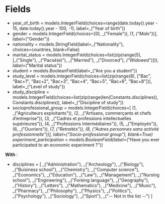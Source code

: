 # Fields

- year_of_birth = models.IntegerField(choices=range(date.today().year - 15, date.today().year - 100, -1), label=_("Year of birth"))
- gender = models.IntegerField(choices=[(0, _("Female")), (1, _("Male"))], label=_("Gender"))
- nationality = models.StringField(label=_("Nationality"), choices=countries, blank=False)
- marital_status = models.IntegerField(choices=list(zip(range(5), [_("Single"), _("Pacsé(e)"), _("Married"), _("Divorced"), _("Widowed")])), label=_("Marital status"))
- student = models.BooleanField(label=_("Are you a student"))
- study_level = models.IntegerField(choices=list(zip(range(8), ["Bac", "Bac+1", "Bac+2", "Bac+3", "Bac+4", "Bac+5", "Bac+6", "Bac+8"])), label=_("Level of study"))
- study_discipline = models.IntegerField(choices=list(zip(range(len(Constants.disciplines)), Constants.disciplines)), label=_("Discipline of study"))
- socioprofessional_group = models.IntegerField(choices=[
            (1, _("Agriculteurs exploitants")),
             (2, _("Artisans, commerçants et chefs d’entreprise")),
             (3, _("Cadres et professions intellectuelles supérieures")),
             (4, _("Professions Intermédiaires")),
             (5, _("Employés")),
             (6, _("Ouvriers")),
             (7, _("Retraités")),
             (8, _("Autres personnes sans activité professionnelle"))],
    label=_("Socio-professional group"), blank=True)
experiment_participation = models.BooleanField(label=_("Have you ever participated to an economic experiment ?"))

__With__ :

- disciplines = [
    _("Administration"), _("Archeology"), _("Biology"),
    _("Buisiness school"), _("Chemistry"),
    _("Computer science"), _("Economics"),
    _("Education"), _("Law"), _("Management"),
    _("Nursing school"), _("Engineering"), _("Foreing language"),
    _("Geography"),
    _("History"), _("Letters"), _("Mathematics"),
    _("Medicine"), _("Music"), _("Pharmacy"),
    _("Philosophy"), _("Physics"), _("Politics"),
    _("Psychology"), _("Sociology"), _("Sport"),
    _("-- Not in the list --")
]

